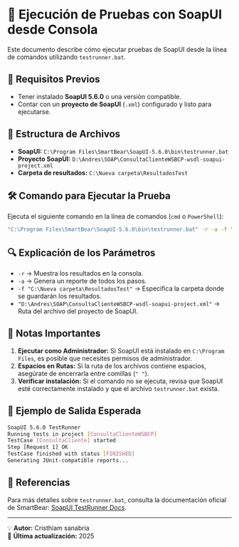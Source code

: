 # 🚀 Ejecución de Pruebas con SoapUI desde Consola

Este documento describe cómo ejecutar pruebas de SoapUI desde la línea de comandos utilizando `testrunner.bat`.

## 📌 Requisitos Previos
- Tener instalado **SoapUI 5.6.0** o una versión compatible.
- Contar con un **proyecto de SoapUI** (`.xml`) configurado y listo para ejecutarse.

## 📂 Estructura de Archivos
- **SoapUI:** `C:\Program Files\SmartBear\SoapUI-5.6.0\bin\testrunner.bat`
- **Proyecto SoapUI:** `D:\Andres\SOAP\ConsultaClienteWSBCP-wsdl-soapui-project.xml`
- **Carpeta de resultados:** `C:\Nueva carpeta\ResultadosTest`

## 🛠️ Comando para Ejecutar la Prueba
Ejecuta el siguiente comando en la línea de comandos (`cmd` o `PowerShell`):

```sh
"C:\Program Files\SmartBear\SoapUI-5.6.0\bin\testrunner.bat" -r -a -f "C:\Nueva carpeta\ResultadosTest" "D:\Andres\SOAP\ConsultaClienteWSBCP-wsdl-soapui-project.xml"
```

## 🔍 Explicación de los Parámetros
- `-r` → Muestra los resultados en la consola.
- `-a` → Genera un reporte de todos los pasos.
- `-f "C:\Nueva carpeta\ResultadosTest"` → Especifica la carpeta donde se guardarán los resultados.
- `"D:\Andres\SOAP\ConsultaClienteWSBCP-wsdl-soapui-project.xml"` → Ruta del archivo del proyecto de SoapUI.

## 📢 Notas Importantes
1. **Ejecutar como Administrador:** Si SoapUI está instalado en `C:\Program Files`, es posible que necesites permisos de administrador.
2. **Espacios en Rutas:** Si la ruta de los archivos contiene espacios, asegúrate de encerrarla entre comillas (`" "`).
3. **Verificar instalación:** Si el comando no se ejecuta, revisa que SoapUI esté correctamente instalado y que el archivo `testrunner.bat` exista.

## 🎯 Ejemplo de Salida Esperada
```sh
SoapUI 5.6.0 TestRunner
Running tests in project [ConsultaClienteWSBCP]
TestCase [ConsultaCliente] started
Step [Request 1] OK
TestCase finished with status [FINISHED]
Generating JUnit-compatible reports...
```

## 📌 Referencias
Para más detalles sobre `testrunner.bat`, consulta la documentación oficial de SmartBear: [SoapUI TestRunner Docs](https://www.soapui.org/test-automation/running-from-command-line/).

---
💡 **Autor:** Cristhiam sanabria  
📅 **Última actualización:** 2025

